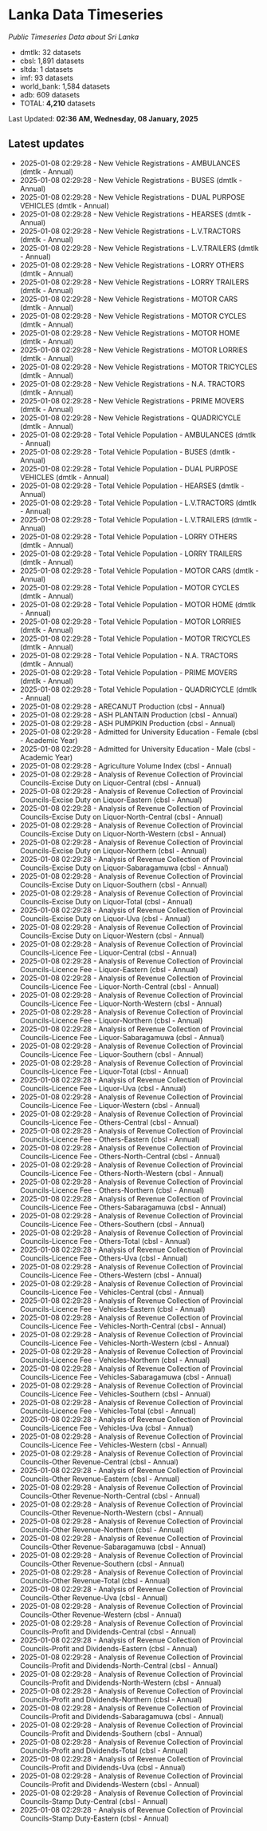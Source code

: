 # Lanka Data Timeseries
*Public Timeseries Data about Sri Lanka*

* dmtlk: 32 datasets
* cbsl: 1,891 datasets
* sltda: 1 datasets
* imf: 93 datasets
* world_bank: 1,584 datasets
* adb: 609 datasets
* TOTAL: **4,210** datasets

Last Updated: **02:36 AM, Wednesday, 08 January, 2025**

## Latest updates

* 2025-01-08 02:29:28 - New Vehicle Registrations - AMBULANCES (dmtlk - Annual)
* 2025-01-08 02:29:28 - New Vehicle Registrations - BUSES (dmtlk - Annual)
* 2025-01-08 02:29:28 - New Vehicle Registrations - DUAL PURPOSE VEHICLES (dmtlk - Annual)
* 2025-01-08 02:29:28 - New Vehicle Registrations - HEARSES (dmtlk - Annual)
* 2025-01-08 02:29:28 - New Vehicle Registrations - L.V.TRACTORS (dmtlk - Annual)
* 2025-01-08 02:29:28 - New Vehicle Registrations - L.V.TRAILERS (dmtlk - Annual)
* 2025-01-08 02:29:28 - New Vehicle Registrations - LORRY OTHERS (dmtlk - Annual)
* 2025-01-08 02:29:28 - New Vehicle Registrations - LORRY TRAILERS (dmtlk - Annual)
* 2025-01-08 02:29:28 - New Vehicle Registrations - MOTOR CARS (dmtlk - Annual)
* 2025-01-08 02:29:28 - New Vehicle Registrations - MOTOR CYCLES (dmtlk - Annual)
* 2025-01-08 02:29:28 - New Vehicle Registrations - MOTOR HOME (dmtlk - Annual)
* 2025-01-08 02:29:28 - New Vehicle Registrations - MOTOR LORRIES (dmtlk - Annual)
* 2025-01-08 02:29:28 - New Vehicle Registrations - MOTOR TRICYCLES (dmtlk - Annual)
* 2025-01-08 02:29:28 - New Vehicle Registrations - N.A. TRACTORS (dmtlk - Annual)
* 2025-01-08 02:29:28 - New Vehicle Registrations - PRIME MOVERS (dmtlk - Annual)
* 2025-01-08 02:29:28 - New Vehicle Registrations - QUADRICYCLE (dmtlk - Annual)
* 2025-01-08 02:29:28 - Total Vehicle Population - AMBULANCES (dmtlk - Annual)
* 2025-01-08 02:29:28 - Total Vehicle Population - BUSES (dmtlk - Annual)
* 2025-01-08 02:29:28 - Total Vehicle Population - DUAL PURPOSE VEHICLES (dmtlk - Annual)
* 2025-01-08 02:29:28 - Total Vehicle Population - HEARSES (dmtlk - Annual)
* 2025-01-08 02:29:28 - Total Vehicle Population - L.V.TRACTORS (dmtlk - Annual)
* 2025-01-08 02:29:28 - Total Vehicle Population - L.V.TRAILERS (dmtlk - Annual)
* 2025-01-08 02:29:28 - Total Vehicle Population - LORRY OTHERS (dmtlk - Annual)
* 2025-01-08 02:29:28 - Total Vehicle Population - LORRY TRAILERS (dmtlk - Annual)
* 2025-01-08 02:29:28 - Total Vehicle Population - MOTOR CARS (dmtlk - Annual)
* 2025-01-08 02:29:28 - Total Vehicle Population - MOTOR CYCLES (dmtlk - Annual)
* 2025-01-08 02:29:28 - Total Vehicle Population - MOTOR HOME (dmtlk - Annual)
* 2025-01-08 02:29:28 - Total Vehicle Population - MOTOR LORRIES (dmtlk - Annual)
* 2025-01-08 02:29:28 - Total Vehicle Population - MOTOR TRICYCLES (dmtlk - Annual)
* 2025-01-08 02:29:28 - Total Vehicle Population - N.A. TRACTORS (dmtlk - Annual)
* 2025-01-08 02:29:28 - Total Vehicle Population - PRIME MOVERS (dmtlk - Annual)
* 2025-01-08 02:29:28 - Total Vehicle Population - QUADRICYCLE (dmtlk - Annual)
* 2025-01-08 02:29:28 - ARECANUT Production (cbsl - Annual)
* 2025-01-08 02:29:28 - ASH PLANTAIN Production (cbsl - Annual)
* 2025-01-08 02:29:28 - ASH PUMPKIN Production (cbsl - Annual)
* 2025-01-08 02:29:28 - Admitted for University Education - Female (cbsl - Academic Year)
* 2025-01-08 02:29:28 - Admitted for University Education - Male (cbsl - Academic Year)
* 2025-01-08 02:29:28 - Agriculture Volume Index (cbsl - Annual)
* 2025-01-08 02:29:28 - Analysis of Revenue Collection of Provincial Councils-Excise Duty on Liquor-Central (cbsl - Annual)
* 2025-01-08 02:29:28 - Analysis of Revenue Collection of Provincial Councils-Excise Duty on Liquor-Eastern (cbsl - Annual)
* 2025-01-08 02:29:28 - Analysis of Revenue Collection of Provincial Councils-Excise Duty on Liquor-North-Central (cbsl - Annual)
* 2025-01-08 02:29:28 - Analysis of Revenue Collection of Provincial Councils-Excise Duty on Liquor-North-Western (cbsl - Annual)
* 2025-01-08 02:29:28 - Analysis of Revenue Collection of Provincial Councils-Excise Duty on Liquor-Northern (cbsl - Annual)
* 2025-01-08 02:29:28 - Analysis of Revenue Collection of Provincial Councils-Excise Duty on Liquor-Sabaragamuwa (cbsl - Annual)
* 2025-01-08 02:29:28 - Analysis of Revenue Collection of Provincial Councils-Excise Duty on Liquor-Southern (cbsl - Annual)
* 2025-01-08 02:29:28 - Analysis of Revenue Collection of Provincial Councils-Excise Duty on Liquor-Total (cbsl - Annual)
* 2025-01-08 02:29:28 - Analysis of Revenue Collection of Provincial Councils-Excise Duty on Liquor-Uva (cbsl - Annual)
* 2025-01-08 02:29:28 - Analysis of Revenue Collection of Provincial Councils-Excise Duty on Liquor-Western (cbsl - Annual)
* 2025-01-08 02:29:28 - Analysis of Revenue Collection of Provincial Councils-Licence Fee - Liquor-Central (cbsl - Annual)
* 2025-01-08 02:29:28 - Analysis of Revenue Collection of Provincial Councils-Licence Fee - Liquor-Eastern (cbsl - Annual)
* 2025-01-08 02:29:28 - Analysis of Revenue Collection of Provincial Councils-Licence Fee - Liquor-North-Central (cbsl - Annual)
* 2025-01-08 02:29:28 - Analysis of Revenue Collection of Provincial Councils-Licence Fee - Liquor-North-Western (cbsl - Annual)
* 2025-01-08 02:29:28 - Analysis of Revenue Collection of Provincial Councils-Licence Fee - Liquor-Northern (cbsl - Annual)
* 2025-01-08 02:29:28 - Analysis of Revenue Collection of Provincial Councils-Licence Fee - Liquor-Sabaragamuwa (cbsl - Annual)
* 2025-01-08 02:29:28 - Analysis of Revenue Collection of Provincial Councils-Licence Fee - Liquor-Southern (cbsl - Annual)
* 2025-01-08 02:29:28 - Analysis of Revenue Collection of Provincial Councils-Licence Fee - Liquor-Total (cbsl - Annual)
* 2025-01-08 02:29:28 - Analysis of Revenue Collection of Provincial Councils-Licence Fee - Liquor-Uva (cbsl - Annual)
* 2025-01-08 02:29:28 - Analysis of Revenue Collection of Provincial Councils-Licence Fee - Liquor-Western (cbsl - Annual)
* 2025-01-08 02:29:28 - Analysis of Revenue Collection of Provincial Councils-Licence Fee - Others-Central (cbsl - Annual)
* 2025-01-08 02:29:28 - Analysis of Revenue Collection of Provincial Councils-Licence Fee - Others-Eastern (cbsl - Annual)
* 2025-01-08 02:29:28 - Analysis of Revenue Collection of Provincial Councils-Licence Fee - Others-North-Central (cbsl - Annual)
* 2025-01-08 02:29:28 - Analysis of Revenue Collection of Provincial Councils-Licence Fee - Others-North-Western (cbsl - Annual)
* 2025-01-08 02:29:28 - Analysis of Revenue Collection of Provincial Councils-Licence Fee - Others-Northern (cbsl - Annual)
* 2025-01-08 02:29:28 - Analysis of Revenue Collection of Provincial Councils-Licence Fee - Others-Sabaragamuwa (cbsl - Annual)
* 2025-01-08 02:29:28 - Analysis of Revenue Collection of Provincial Councils-Licence Fee - Others-Southern (cbsl - Annual)
* 2025-01-08 02:29:28 - Analysis of Revenue Collection of Provincial Councils-Licence Fee - Others-Total (cbsl - Annual)
* 2025-01-08 02:29:28 - Analysis of Revenue Collection of Provincial Councils-Licence Fee - Others-Uva (cbsl - Annual)
* 2025-01-08 02:29:28 - Analysis of Revenue Collection of Provincial Councils-Licence Fee - Others-Western (cbsl - Annual)
* 2025-01-08 02:29:28 - Analysis of Revenue Collection of Provincial Councils-Licence Fee - Vehicles-Central (cbsl - Annual)
* 2025-01-08 02:29:28 - Analysis of Revenue Collection of Provincial Councils-Licence Fee - Vehicles-Eastern (cbsl - Annual)
* 2025-01-08 02:29:28 - Analysis of Revenue Collection of Provincial Councils-Licence Fee - Vehicles-North-Central (cbsl - Annual)
* 2025-01-08 02:29:28 - Analysis of Revenue Collection of Provincial Councils-Licence Fee - Vehicles-North-Western (cbsl - Annual)
* 2025-01-08 02:29:28 - Analysis of Revenue Collection of Provincial Councils-Licence Fee - Vehicles-Northern (cbsl - Annual)
* 2025-01-08 02:29:28 - Analysis of Revenue Collection of Provincial Councils-Licence Fee - Vehicles-Sabaragamuwa (cbsl - Annual)
* 2025-01-08 02:29:28 - Analysis of Revenue Collection of Provincial Councils-Licence Fee - Vehicles-Southern (cbsl - Annual)
* 2025-01-08 02:29:28 - Analysis of Revenue Collection of Provincial Councils-Licence Fee - Vehicles-Total (cbsl - Annual)
* 2025-01-08 02:29:28 - Analysis of Revenue Collection of Provincial Councils-Licence Fee - Vehicles-Uva (cbsl - Annual)
* 2025-01-08 02:29:28 - Analysis of Revenue Collection of Provincial Councils-Licence Fee - Vehicles-Western (cbsl - Annual)
* 2025-01-08 02:29:28 - Analysis of Revenue Collection of Provincial Councils-Other Revenue-Central (cbsl - Annual)
* 2025-01-08 02:29:28 - Analysis of Revenue Collection of Provincial Councils-Other Revenue-Eastern (cbsl - Annual)
* 2025-01-08 02:29:28 - Analysis of Revenue Collection of Provincial Councils-Other Revenue-North-Central (cbsl - Annual)
* 2025-01-08 02:29:28 - Analysis of Revenue Collection of Provincial Councils-Other Revenue-North-Western (cbsl - Annual)
* 2025-01-08 02:29:28 - Analysis of Revenue Collection of Provincial Councils-Other Revenue-Northern (cbsl - Annual)
* 2025-01-08 02:29:28 - Analysis of Revenue Collection of Provincial Councils-Other Revenue-Sabaragamuwa (cbsl - Annual)
* 2025-01-08 02:29:28 - Analysis of Revenue Collection of Provincial Councils-Other Revenue-Southern (cbsl - Annual)
* 2025-01-08 02:29:28 - Analysis of Revenue Collection of Provincial Councils-Other Revenue-Total (cbsl - Annual)
* 2025-01-08 02:29:28 - Analysis of Revenue Collection of Provincial Councils-Other Revenue-Uva (cbsl - Annual)
* 2025-01-08 02:29:28 - Analysis of Revenue Collection of Provincial Councils-Other Revenue-Western (cbsl - Annual)
* 2025-01-08 02:29:28 - Analysis of Revenue Collection of Provincial Councils-Profit and Dividends-Central (cbsl - Annual)
* 2025-01-08 02:29:28 - Analysis of Revenue Collection of Provincial Councils-Profit and Dividends-Eastern (cbsl - Annual)
* 2025-01-08 02:29:28 - Analysis of Revenue Collection of Provincial Councils-Profit and Dividends-North-Central (cbsl - Annual)
* 2025-01-08 02:29:28 - Analysis of Revenue Collection of Provincial Councils-Profit and Dividends-North-Western (cbsl - Annual)
* 2025-01-08 02:29:28 - Analysis of Revenue Collection of Provincial Councils-Profit and Dividends-Northern (cbsl - Annual)
* 2025-01-08 02:29:28 - Analysis of Revenue Collection of Provincial Councils-Profit and Dividends-Sabaragamuwa (cbsl - Annual)
* 2025-01-08 02:29:28 - Analysis of Revenue Collection of Provincial Councils-Profit and Dividends-Southern (cbsl - Annual)
* 2025-01-08 02:29:28 - Analysis of Revenue Collection of Provincial Councils-Profit and Dividends-Total (cbsl - Annual)
* 2025-01-08 02:29:28 - Analysis of Revenue Collection of Provincial Councils-Profit and Dividends-Uva (cbsl - Annual)
* 2025-01-08 02:29:28 - Analysis of Revenue Collection of Provincial Councils-Profit and Dividends-Western (cbsl - Annual)
* 2025-01-08 02:29:28 - Analysis of Revenue Collection of Provincial Councils-Stamp Duty-Central (cbsl - Annual)
* 2025-01-08 02:29:28 - Analysis of Revenue Collection of Provincial Councils-Stamp Duty-Eastern (cbsl - Annual)